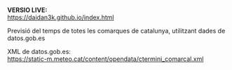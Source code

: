 <b>VERSIO LIVE:</b> <br>
https://daidan3k.github.io/index.html
<br>

Previsió del temps de totes les comarques de catalunya, utilitzant dades de datos.gob.es

XML de datos.gob.es: <br>
https://static-m.meteo.cat/content/opendata/ctermini_comarcal.xml

